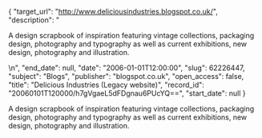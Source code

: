 {
  "target_url": "http://www.deliciousindustries.blogspot.co.uk/", 
  "description": "<p>A design scrapbook of inspiration featuring vintage collections, packaging design, photography and typography as well as current exhibitions, new design, photography and illustration.</p>\n", 
  "end_date": null, 
  "date": "2006-01-01T12:00:00", 
  "slug": 62226447, 
  "subject": "Blogs", 
  "publisher": "blogspot.co.uk", 
  "open_access": false, 
  "title": "Delicious Industries (Legacy website)", 
  "record_id": "20060101T120000/h7gVgaeL5dFDgnau6PUcYQ==", 
  "start_date": null
}

<p>A design scrapbook of inspiration featuring vintage collections, packaging design, photography and typography as well as current exhibitions, new design, photography and illustration.</p>
